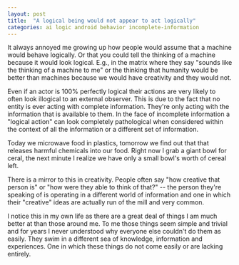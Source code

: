 ```yaml
---
layout: post
title:  "A logical being would not appear to act logically"
categories: ai logic android behavior incomplete-information
---
```


It always annoyed me growing up how people would assume that a machine would behave logically. Or that you could tell the thinking of a machine because it would look logical. E.g., in the matrix where they say "sounds like the thinking of a machine to me" or the thinking that humanity would be better than machines because we would have creativity and they would not.

Even if an actor is 100% perfectly logical their actions are very likely to often look illogical to an external observer. This is due to the fact that no entity is ever acting with complete information. They're only acting 
with the information that is available to them. In the face of incomplete information a "logical action" can look completely pathological when considered within the context of all the information or a different set of information.

Today we microwave food in plastics, tomorrow we find out that that releases harmful chemicals into our food.
Right now I grab a giant bowl for ceral, the next minute I realize we have only a small bowl's worth of cereal left.

There is a mirror to this in creativity. People often say "how creative that person is" or "how were they able to think of that?" -- the person they're speaking of is operating in a different world of information and one in which their "creative" ideas are actually run of the mill and very common.

I notice this in my own life as there are a great deal of things I am much better at than those around me. To me those things seem simple and trivial and for years I never understood why everyone else couldn't do them as easily. They swim in a different sea of knowledge, information and experiences. One in which these things do not come easily or are lacking entirely.